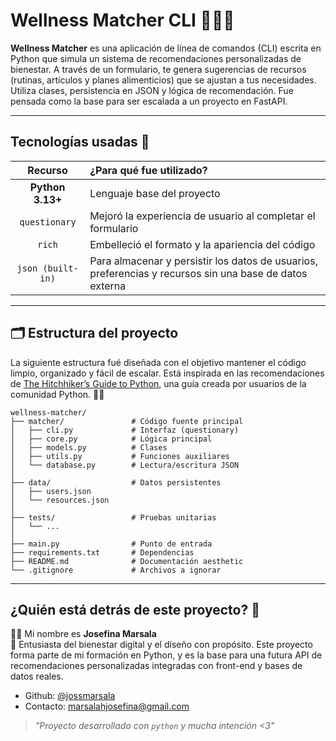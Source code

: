 # Wellness Matcher CLI 🌱🧘‍♀️ 

**Wellness Matcher**  es una aplicación de línea de comandos (CLI) escrita en Python que simula un sistema de recomendaciones personalizadas de bienestar. A través de un formulario, te genera sugerencias de recursos (rutinas, artículos y planes alimenticios) que se ajustan a tus necesidades. Utiliza clases, persistencia en JSON y lógica de recomendación. Fue pensada como la base para ser escalada a un proyecto en FastAPI.

---

## Tecnologías usadas 💾

| Recurso      | ¿Para qué fue utilizado?        | 
|:--------------:|:------------------|
| **Python 3.13+** | Lenguaje base del proyecto | 
| `questionary` | Mejoró la experiencia de usuario al completar el formulario |
| `rich` | Embelleció el formato y la apariencia del código |
| `json (built-in)`	| Para almacenar y persistir los datos de usuarios, preferencias y recursos sin una base de datos externa |

---

## 🗂️ Estructura del proyecto

La siguiente estructura fué diseñada con el objetivo mantener el código limpio, organizado y fácil de escalar. Está inspirada en las recomendaciones de [The Hitchhiker’s Guide to Python](https://docs.python-guide.org/writing/structure/), una guía creada por usuarios de la comunidad Python. 🧭✨

``` 
wellness-matcher/
├── matcher/               # Código fuente principal
│   ├── cli.py             # Interfaz (questionary)
│   ├── core.py            # Lógica principal
│   ├── models.py          # Clases
│   ├── utils.py           # Funciones auxiliares
│   └── database.py        # Lectura/escritura JSON
│
├── data/                  # Datos persistentes
│   ├── users.json
│   └── resources.json
│
├── tests/                 # Pruebas unitarias
│   └── ...
│
├── main.py                # Punto de entrada
├── requirements.txt       # Dependencias
├── README.md              # Documentación aesthetic
└── .gitignore             # Archivos a ignorar
``` 

---

## ¿Quién está detrás de este proyecto? 🌷

👩‍💻 Mi nombre es **Josefina Marsala**  
💼 Entusiasta del bienestar digital y el diseño con propósito. Este proyecto forma parte de mi formación en Python, y es la base para una futura API de recomendaciones personalizadas integradas con front-end y bases de datos reales.

  - Github: [@jossmarsala](https://github.com/jossmarsala)  
  - Contacto: marsalahjosefina@gmail.com

> _"Proyecto desarrollado con `python` y mucha intención <3"_ 
